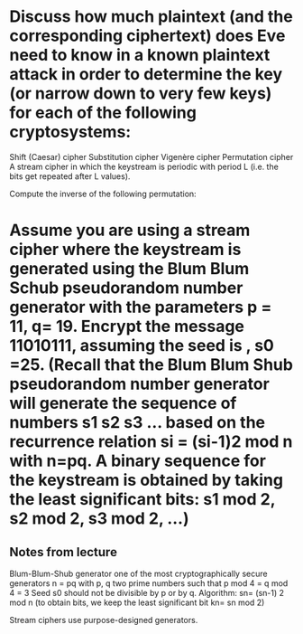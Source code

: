 

# Discuss how much plaintext (and the corresponding ciphertext) does Eve need to know in a known plaintext attack in order to determine the key (or narrow down to very few keys) for each of the following cryptosystems:

Shift (Caesar) cipher
Substitution cipher
Vigenère cipher
Permutation cipher
A stream cipher in which the keystream is periodic with period L (i.e. the bits get repeated after L values).

Compute the inverse of the following permutation:       

# Assume you are using a stream cipher where the keystream is generated using the Blum Blum Schub pseudorandom number generator with the parameters p = 11,  q= 19. Encrypt the message 11010111, assuming the seed is , s0 =25. (Recall that the Blum Blum Shub pseudorandom number generator will generate the sequence of numbers     s1 s2 s3 … based on the recurrence relation si = (si-1)2 mod n  with n=pq. A binary sequence for the keystream is obtained by taking the least significant bits: s1 mod 2, s2 mod 2, s3 mod 2, …)

## Notes from lecture
Blum-Blum-Shub generator 
one of the most cryptographically secure generators
n = pq     with p, q  two prime numbers such that 
p mod 4 = q mod 4 = 3
Seed s0 should not be divisible by p or by q.
Algorithm:
sn= (sn-1) 2 mod n
(to obtain bits, we keep the least significant bit kn= sn mod 2)

Stream ciphers use purpose-designed generators.
